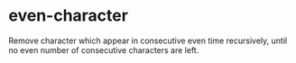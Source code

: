 # even-character

Remove character which appear in consecutive even time recursively, until no even number of consecutive characters are left.